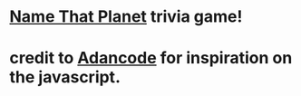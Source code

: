 # [Name That Planet](https://melissaintrees.github.io/TriviaGame/) trivia game! 
# credit to [Adancode](https://github.com/Adancode) for inspiration on the javascript. 

